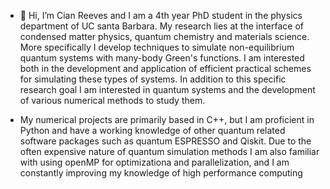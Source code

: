 - 👋 Hi, I’m Cian Reeves and I am a 4th year PhD student in the physics department of UC santa Barbara. My research lies at the interface of condensed matter physics, quantum chemistry and materials science. More specifically I develop techniques to simulate non-equilibrium quantum systems with many-body Green's functions.  I am interested both in the development and application of efficient practical schemes for simulating these types of systems.  In addition to this specific research goal I am interested in quantum systems and the development of various numerical methods to study them.

- My numerical projects are primarily based in C++, but I am proficient in Python and have a working knowledge of other quantum related software packages such as quantum ESPRESSO and Qiskit. Due to the often expensive nature of quantum simulation methods I am also familiar with using openMP for optimizationa and parallelization, and I am constantly improving my knowledge of high performance computing


<!---
KynesIam/KynesIam is a ✨ special ✨ repository because its `README.md` (this file) appears on your GitHub profile.
You can click the Preview link to take a look at your changes.
--->
